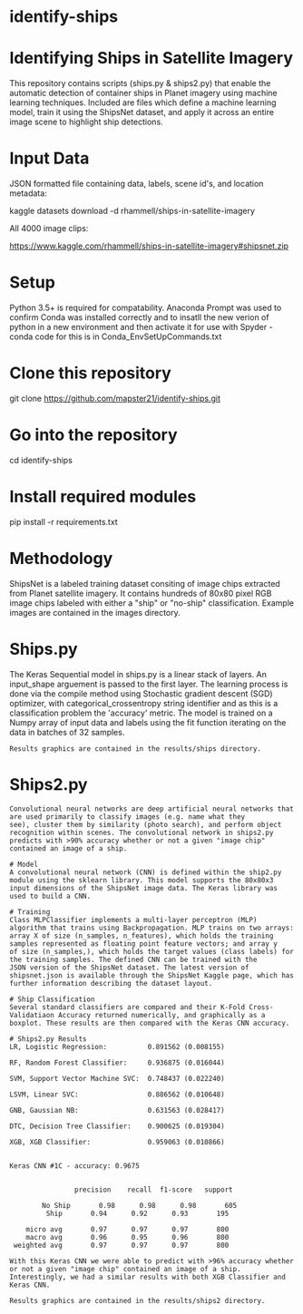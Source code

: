 # identify-ships
# Identifying Ships in Satellite Imagery
This repository contains scripts (ships.py & ships2.py) that enable the automatic detection of container ships in Planet imagery using machine learning techniques. Included are files which define a machine learning model, train it using the ShipsNet dataset, and apply it across an entire image scene to highlight ship detections.

# Input Data
JSON formatted file containing data, labels, scene id's, and location metadata:

kaggle datasets download -d rhammell/ships-in-satellite-imagery

All 4000 image clips:

https://www.kaggle.com/rhammell/ships-in-satellite-imagery#shipsnet.zip

# Setup
Python 3.5+ is required for compatability. Anaconda Prompt was used to confirm Conda was installed correctly and to insatll the new verion of python in a new environment and then activate it for use with Spyder - conda code for this is in Conda_EnvSetUpCommands.txt

# Clone this repository
git clone https://github.com/mapster21/identify-ships.git

# Go into the repository
cd identify-ships

# Install required modules
pip install -r requirements.txt

# Methodology
ShipsNet is a labeled training dataset consiting of image chips extracted from Planet satellite imagery. It contains hundreds of 80x80 pixel RGB image chips labeled with either a "ship" or "no-ship" classification. Example images are contained in the images directory.

  # Ships.py
  The Keras Sequential model in ships.py is a linear stack of layers. An input_shape arguement is passed to the first layer. The 					learning process is done via the compile method using Stochastic gradient descent (SGD) optimizer, with categorical_crossentropy 				string identifier and as this is a classification problem the 'accuracy' metric. The model is trained on a Numpy array of input data 		and labels using the fit function iterating on the data in batches of 32 samples.
	
	Results graphics are contained in the results/ships directory.

  # Ships2.py
	Convolutional neural networks are deep artificial neural networks that are used primarily to classify images (e.g. name what they 			see), cluster them by similarity (photo search), and perform object recognition within scenes. The convolutional network in ships2.py 	predicts with >90% accuracy whether or not a given "image chip" contained an image of a ship.

	# Model
	A convolutional neural network (CNN) is defined within the ship2.py module using the sklearn library. This model supports the 80x80x3 	input dimensions of the ShipsNet image data. The Keras library was used to build a CNN.

	# Training
	Class MLPClassifier implements a multi-layer perceptron (MLP) algorithm that trains using Backpropagation. MLP trains on two arrays: 		array X of size (n_samples, n_features), which holds the training samples represented as floating point feature vectors; and array y 		of size (n_samples,), which holds the target values (class labels) for the training samples. The defined CNN can be trained with the 		JSON version of the ShipsNet dataset. The latest version of shipsnet.json is available through the ShipsNet Kaggle page, which has 			further information describing the dataset layout.

	# Ship Classification
	Several standard classifiers are compared and their K-Fold Cross-Validatiaon Accuracy returned numerically, and graphically as a 				boxplot. These results are then compared with the Keras CNN accuracy.

	# Ships2.py Results
	LR, Logistic Regression:          0.891562 (0.008155)

	RF, Random Forest Classifier:     0.936875 (0.016044)

	SVM, Support Vector Machine SVC:  0.748437 (0.022240)

	LSVM, Linear SVC:                 0.886562 (0.010648)

	GNB, Gaussian NB:                 0.631563 (0.028417)

	DTC, Decision Tree Classifier:    0.900625 (0.019304)

	XGB, XGB Classifier:              0.959063 (0.010866)


	Keras CNN #1C - accuracy: 0.9675 


              		precision    recall  f1-score   support

     		No Ship       0.98      0.98      0.98       605
        	 Ship       0.94      0.92      0.93       195

   		micro avg       0.97      0.97      0.97       800
   		macro avg       0.96      0.95      0.96       800
	 weighted avg       0.97      0.97      0.97       800

	With this Keras CNN we were able to predict with >96% accuracy whether or not a given "image chip" contained an image of a ship. 				Interestingly, we had a similar results with both XGB Classifier and Keras CNN.

	Results graphics are contained in the results/ships2 directory.
